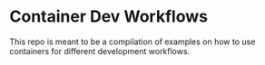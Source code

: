 # Container Dev Workflows

This repo is meant to be a compilation of examples on how to use containers for different
development workflows.

